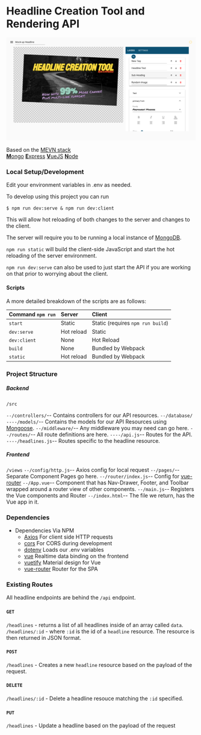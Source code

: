 # Headline Creation Tool and Rendering API

![Headline Creation Tool](./headline-creation-tool.png)

Based on the [MEVN stack](https://github.com/aturingmachine/mevn-stack)<br/>
[**M**ongo](https://www.mongodb.com/) [**E**xpress](https://expressjs.com/) [**V**ueJS](https://vuejs.org/) [**N**ode](https://nodejs.org/en/)

### Local Setup/Development

Edit your environment variables in .env as needed.

To develop using this project you can run
```
$ npm run dev:serve & npm run dev:client
```

This will allow hot reloading of both changes to the server and changes to the client.

The server will require you to be running a local instance of [MongoDB](https://www.mongodb.com/).

`npm run static` will build the client-side JavaScript and start the hot reloading of the server environment.

`npm run dev:serve` can also be used to just start the API if you are working on that prior to worrying about the client.

#### Scripts

A more detailed breakdown of the scripts are as follows:

| Command `npm run`| Server | Client |
| :------------- |:------------- |:-
| `start`| Static| Static (requires `npm run build`)
| `dev:serve`      	| Hot reload | Static
| `dev:client` 		| None | Hot Reload
| `build` | None | Bundled by Webpack
| `static` | Hot reload | Bundled by Webpack

### Project Structure

##### Backend

`/src`

`--/controllers/`-- Contains controllers for our API resources.
`--/database/`
`----/models/`-- Contains the models for our API Resources using [Mongoose](http://mongoosejs.com/).
`--/middleware/`-- Any middleware you may need can go here.
`--/routes/`-- All route definitions are here.
`----/api.js`-- Routes for the API.
`----/headlines.js`-- Routes specific to the headline resource.

##### Frontend

`/views`
`--/config/http.js`-- Axios config for local request
`--/pages/`-- Separate Component Pages go here.
`--/router/index.js`-- Config for [vue-router](https://github.com/vuejs/vue-router)
`--/App.vue`-- Component that has Nav-Drawer, Footer, and Toolbar wrapped around a router view of other components.
`--/main.js`-- Registers the Vue components and Router
`--/index.html`-- The file we return, has the Vue app in it.

### Dependencies

* Dependencies Via NPM
	* [Axios](https://github.com/axios/axios) For client side HTTP requests
	* [cors](https://github.com/expressjs/cors) For CORS during development
	* [dotenv](https://github.com/motdotla/dotenv) Loads our .env variables
	* [vue](https://vuejs.org/) Realtime data binding on the frontend
	* [vuetify](https://vuetifyjs.com/vuetify/quick-start) Material design for Vue
	* [vue-router](https://github.com/vuejs/vue-router) Router for the SPA

### Existing Routes

All headline endpoints are behind the `/api` endpoint.

#### `GET`
`/headlines` - returns a list of all headlines inside of an array called `data`.
`/headlines/:id` - where `:id` is the id of a `headline` resource. The resource is then returned in JSON format.

#### `POST`
`/headlines` - Creates a new `headline` resource based on the payload of the request.

#### `DELETE`
`/headlines/:id` - Delete a headline resouce matching the `:id` specified.

#### `PUT`
`/headlines` - Update a headline based on the payload of the request

